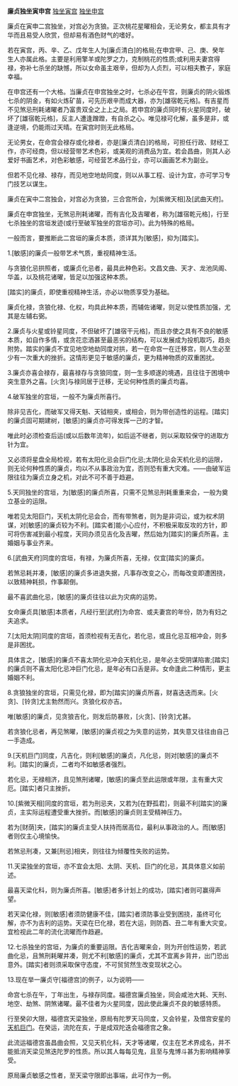 **廉贞独坐寅申宫**
[独坐寅宫](./廉贞独坐寅宫.png)
[独坐申宫](./廉贞独坐申宫.png)

廉贞在寅申二宫独坐，对宫必为贪狼。正次桃花星曜相会，无论男女，都主具有才华而且易受人欣赏，但却易有酒色财气的嗜好。

若在寅宫，丙、辛、乙、戊年生人为[廉贞清白]的格局;在申宫甲、己、庚、癸年生人亦属此格。主要是利用擎羊或陀罗之力，克制桃花的性质;或利用夫妻宫得禄，弥补七杀坐的缺憾，所以女命虽主艰辛，但却为人贞烈，可以相夫教子，家庭幸福。

在申宫还有一个大格。当廉贞在申宫独坐之时，七杀必在午宫，则廉贞的阴火锻炼七杀的阴金，有如火炼矿苗，可先历艰辛而成大器，亦为[雄宿乾元格]。有吉星而不见煞忌刑耗诸曜者乃富贵双全之上上之局。若申宫的廉贞同时有火星同度时，破坏了[雄宿乾元格]，反主人遭逢蹭蹬，有自杀之心。唯见禄可化解，虽多是非，或逢逆境，仍能雨过天晴。在寅宫时则无此格局。

无论男女，在命宫会禄存或化禄者，亦是[廉贞清白]的格局，可担任行政、财经工作，亦可经商，但以经营带艺术色彩，或美观的消费品为宜。若会昌曲，则其人必爱好书画艺术，对色彩敏感，可经营艺术品行业，亦可以画画艺术为副业。

但若不见化禄、禄存，而见地空地劫同度，则以从事工程、设计为宜，亦可学习专门技艺以谋生。

廉贞在寅中二宫独会，对宫必为贪狼，三合宫所会，为[紫微天相]及[武曲天府]。

廉贞在申宫独坐，无煞忌刑耗诸曜，而有吉化及吉曜者，称为[雄宿乾元格]，行至七杀独坐的宫垣发迹(或行至破军独坐的宫垣亦可)。此为特殊的格局。

一般而言，要推断此二宫垣的廉贞本质，须详其为[敏感]，抑为[踏实]。

1.[敏感]的廉贞一般带艺术气质，重视精神生活。

与贪狼化忌拱照者，或廉贞化忌者，最具此种色彩。文昌文曲、天才、龙池凤阁、华盖，以及桃花诸曜，皆足以加强这种本质。

[踏实]的廉贞，即使重视精神生活，亦必以物质享受为基础。

廉贞化禄，贪狼化禄、化权，均具此种本质，而辅佐诸曜，则足以使性质加强，尤其是左辅右弼。

2.廉贞与火星或铃星同度，不但破坏了[雄宿干元格]，而且亦使之具有不良的敏感本质，如自作多情，或贪花恋酒甚至最恶劣的结构，可以发展成为投机取巧，趋炎附势。踏实的廉贞不宜见地空地劫同度对拱，若一在命宫一在迁移宫，则人生必至少有一次重大的挫折。这情形更见于敏感的廉贞，更为精神物质的双重困扰。

3.廉贞亦喜会禄存，最喜禄存与贪狼同度，则一生多顺遂的境遇，且往往于困境中突生意外之喜。[火贪]与禄同居于迁移，无论何种性质的廉贞均喜。

4.破军独坐的宫垣，一般不为廉贞所喜行。

除非见吉化，而破军又得天魁、天钺相夹，或相会，则为带创造性的运程。[踏实]的廉贞固可期建树，[敏感]的廉贞亦可得发挥一己的才智。

唯此时必须检查后运(或以后数年流年)，如后运不继者，则以采取较保守的进取方针为宜。

又必须将星盘全局检视，若有太阳化忌会巨门化忌;太阴化忌会天机化忌的运限，则无论何种性质的廉贞，均以不从事政治为宜，否则恐有重大灾难。——由破军运限往往为廉贞立身之机，对此不可不善于趋避。

5.天同独坐的宫垣，为[敏感]的廉贞所喜，只需不见煞忌刑耗重重来会，一般为奠立基业的运限。

唯若见太阳巨门，天机太阴化忌会合，而有带煞者，则为是非词讼，或为权术阴谋，对[敏感]的廉贞较为不利。[踏实者]能小心应付，不积极采取反攻的方针，即可将伤害减到最小程度，天同办须见吉化及吉曜，然后始为[踏实]的廉贞所喜。主婚姻与事业齐来。

6.[武曲天府]同度的宫垣，有禄，为廉贞所喜，无禄，仅宜[踏实]的廉贞。

若煞忌耗并凑，[敏感]的廉贞多进退失据，凡事存改变之心，而每改变即遭困挠，以致精神耗损，作事颠倒。

最不喜武曲化忌，[敏感]的廉贞往往以此为灾病的运势。

女命廉贞具[敏感]本质者，凡经行至[武府]为命宫、或夫妻宫的年份，防为有妇之夫追求。

7.[太阳太阴]同度的宫垣，首须检视有无吉化，若化忌，或且化忌互相冲会，则多是非困扰。

具体言之，[敏感]的廉贞不喜太阴化忌冲会天机化忌，是年必主受阴谋陷害;[踏实]的廉贞则不喜太阳化忌冲巨门化忌，是年必有口舌是非。女命逢此二种情形，更主婚姻不利。

8.贪狼独坐的宫垣，只需见化禄，即为[踏实]的廉贞所喜，财喜迭迭而来。[火贪]、[铃贪]尤主勃然而兴。贪狼化权亦吉。

唯[敏感]的廉贞，见贪狼吉化，则发后防暴败，[火贪]、[铃贪]尤甚。

若贪狼化忌者，再见煞曜，[敏感]的廉贞视之为失意的运势，其失意又往往由自己一手造成。

9.[天机巨门]同度，凡吉化，则利[敏感]的廉贞，凡化忌，则对[敏感]的廉贞不利。[踏实]的廉贞，二者均不如敏感者强烈。

若化忌，无禄相济，且见煞刑诸曜，[敏感]的廉贞至此运限或年限，主有重大灾厄。[踏实]者只主挫折。

10.[紫微天相]同度的宫垣，若为刑忌夹，又若为[在野孤君]，则最不利[踏实]的廉贞，主实际运程遭受重大挫折。而[敏感]的廉贞则主受精神压力。

若为[财荫]夹，[踏实]的廉贞主受人扶持而居高位，最利从事政治的人。而[敏感]者则仅主心境愉快。

若煞忌刑凑，又兼[刑忌]相夹，则往往为倾覆性失败的运势。

11.天梁独坐的宫垣，亦不宜会太阳、太阴、天机、巨门的化忌，其具体意义如前述。

最喜天梁化科，则为廉贞所喜。[敏感]者多计划上的成功，[踏实]者则可赢得声望。

若天梁化禄，则[敏感]者须防健康不佳，[踏实]者须防事业受到困挠，虽终可化解，亦不为吉利的运势。天梁在巳化禄，若在大运，则防酉、丑二年有重大灾变。宜检视此二年的流化流曜而作趋避。

12.七杀独坐的宫垣，为廉贞的重要运限。吉化吉曜来会，则为开创性运势，若武曲化忌，且煞刑耗曜并凑，则尤不利[敏感]的廉贞，尤其不宜离乡背井，出门恐出意外。[踏实]者则须采取保守态度，不可贸贸然生改变现状之心。

13.现在举一廉贞守[福德宫]的例子，以为说明——

命宫七杀在午，丁年出生，与禄存同度。福德宫廉贞独坐，同会咸池大耗、天刑、地空、劫煞、阴煞诸曜。最不佳者为火星同度，因此使此廉贞不良的敏感特质。

行至癸卯大限，福德宫天梁独坐，原局有陀罗天马同度，又会铃星，及借宫安星的[天机巨门](原局天机化科，巨门化忌)。在癸运，流陀在亥，于是成双陀迭会福德宫之象。

此流运福德宫虽昌曲会照，又见天机化科，天才等诸曜，仅主在艺术界成名，并不能抵消天梁见煞迭陀罗的性质。所以其人每每见鬼，且至与鬼博斗甚为影响精神享受。

原局廉贞敏感之性者，至天梁守限即出事端，此可作为一例。